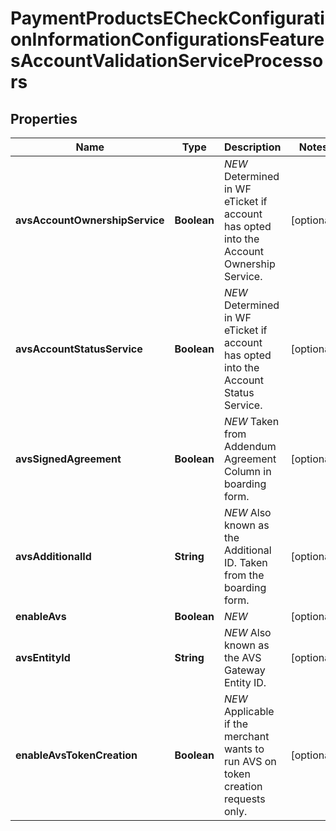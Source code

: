 
# PaymentProductsECheckConfigurationInformationConfigurationsFeaturesAccountValidationServiceProcessors

## Properties
Name | Type | Description | Notes
------------ | ------------- | ------------- | -------------
**avsAccountOwnershipService** | **Boolean** | *NEW* Determined in WF eTicket if account has opted into the Account Ownership Service. |  [optional]
**avsAccountStatusService** | **Boolean** | *NEW* Determined in WF eTicket if account has opted into the Account Status Service. |  [optional]
**avsSignedAgreement** | **Boolean** | *NEW* Taken from Addendum Agreement Column in boarding form. |  [optional]
**avsAdditionalId** | **String** | *NEW* Also known as the Additional ID. Taken from the boarding form. |  [optional]
**enableAvs** | **Boolean** | *NEW* |  [optional]
**avsEntityId** | **String** | *NEW* Also known as the AVS Gateway Entity ID. |  [optional]
**enableAvsTokenCreation** | **Boolean** | *NEW* Applicable if the merchant wants to run AVS on token creation requests only. |  [optional]



